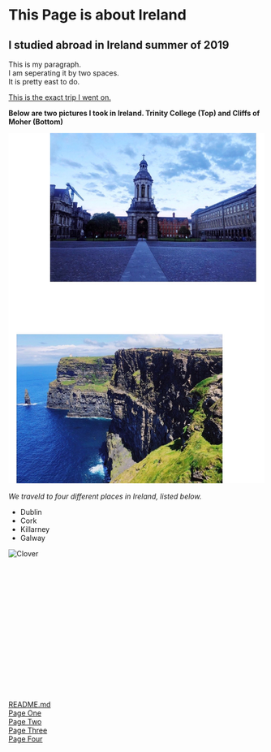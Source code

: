 # This Page is about Ireland
## I studied abroad in Ireland summer of 2019

This is my paragraph.  
I am seperating it by two spaces.  
It is pretty east to do.  

[This is the exact trip I went on.](https://engineering.missouri.edu/study-abroad-old/study-abroad-ireland/ireland-4100/)

**Below are two pictures I took in Ireland. Trinity College (Top) and Cliffs of Moher (Bottom)**

![Ireland](Ireland.jpeg)

_We traveld to four different places in Ireland, listed below._

* Dublin
* Cork
* Killarney
* Galway

![Clover](https://cdn.pixabay.com/photo/2014/09/14/18/21/clover-445255_1280.jpg)

<pre><code>
	<html>
	<html>
	<head>
	<meta charset="UTF-8">
	<title>Fizz Buzz</title>    
	
	<script>
	
	function fizzbuzz() {
	var display = document.getElementById('display');
	var displayHTML = "";
	for (i = 0; i < 100; i++) {    
			displayHTML+="< p > " + i + "< /p >";     
	   }   
	display.innerHTML = displayHTML;
	   }

	</script>

</head>

<body onload="fizzbuzz()">
<div id="display">

</div>
</body>
</code></pre>

[README.md](https://github.com/rhedgpath/FinalProject/blob/master/README.md)    
[Page One](https://github.com/rhedgpath/FinalProject/blob/master/Page1.md)   
[Page Two](https://github.com/rhedgpath/FinalProject/blob/master/Page2.md)   
[Page Three](https://github.com/rhedgpath/FinalProject/blob/master/Page3.md)   
[Page Four](https://github.com/rhedgpath/FinalProject/blob/master/Page4.md)    
